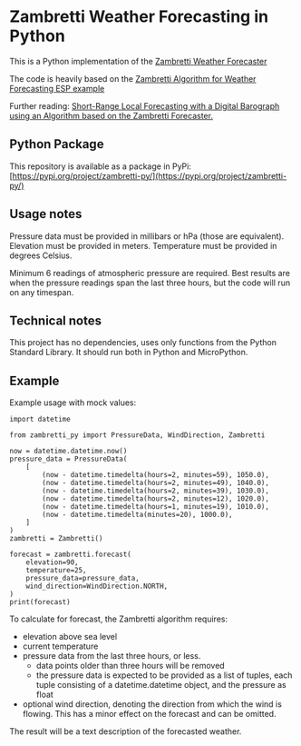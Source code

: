 # Zambretti Weather Forecasting in Python

This is a Python implementation of the [Zambretti Weather
Forecaster](https://en.wikipedia.org/wiki/Zambretti_Forecaster)

The code is heavily based on the [Zambretti Algorithm for Weather Forecasting
ESP
example](https://github.com/sassoftware/iot-zambretti-weather-forcasting?tab=readme-ov-file)

Further reading: [Short-Range Local Forecasting with a Digital Barograph using
an Algorithm based on the Zambretti
Forecaster.](https://integritext.net/DrKFS/zambretti.htm)

## Python Package

This repository is available as a package in PyPi: [https://pypi.org/project/zambretti-py/](https://pypi.org/project/zambretti-py/)

## Usage notes

Pressure data must be provided in millibars or hPa (those are equivalent).
Elevation must be provided in meters.
Temperature must be provided in degrees Celsius.

Minimum 6 readings of atmospheric pressure are required. Best results are when
the pressure readings span the last three hours, but the code will run on any timespan.

## Technical notes

This project has no dependencies, uses only functions from the Python Standard
Library. It should run both in Python and MicroPython.

## Example

Example usage with mock values:

```
import datetime

from zambretti_py import PressureData, WindDirection, Zambretti

now = datetime.datetime.now()
pressure_data = PressureData(
    [
        (now - datetime.timedelta(hours=2, minutes=59), 1050.0),
        (now - datetime.timedelta(hours=2, minutes=49), 1040.0),
        (now - datetime.timedelta(hours=2, minutes=39), 1030.0),
        (now - datetime.timedelta(hours=2, minutes=12), 1020.0),
        (now - datetime.timedelta(hours=1, minutes=19), 1010.0),
        (now - datetime.timedelta(minutes=20), 1000.0),
    ]
)
zambretti = Zambretti()

forecast = zambretti.forecast(
    elevation=90,
    temperature=25,
    pressure_data=pressure_data,
    wind_direction=WindDirection.NORTH,
)
print(forecast)
```

To calculate for forecast, the Zambretti algorithm requires:
- elevation above sea level
- current temperature
- pressure data from the last three hours, or less.
    - data points older than three hours will be removed
    - the pressure data is expected to be provided as a list of tuples, each
      tuple consisting of a datetime.datetime object, and the pressure as float
- optional wind direction, denoting the direction from which the wind is
  flowing. This has a minor effect on the forecast and can be omitted.

The result will be a text description of the forecasted weather. 